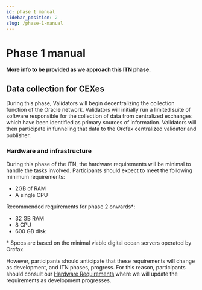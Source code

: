 ```yaml
---
id: phase 1 manual
sidebar_position: 2
slug: /phase-1-manual
---
```


# Phase 1 manual

**More info to be provided as we approach this ITN phase.**

## Data collection for CEXes

During this phase, Validators will begin decentralizing the collection function
of the Oracle network. Validators will initially run a limited suite of software
responsible for the collection of data from centralized exchanges which have
been identified as primary sources of information. Validators will then
participate in funneling that data to the Orcfax centralized validator and
publisher.

### Hardware and infrastructure

During this phase of the ITN, the hardware requirements will be minimal to
handle the tasks involved. Participants should expect to meet the following
minimum requirements:

* 2GB of RAM
* A single CPU

Recommended requirements for phase 2 onwards\*:

* 32 GB RAM
* 8 CPU
* 600 GB disk

\* Specs are based on the minimal viable digital ocean servers operated by
Orcfax.

However, participants should anticipate that these requirements will change as
development, and ITN phases, progress. For this reason, participants should
consult our [Hardware Requirements](technical-requirements#hardware) where we
will update the requirements as development progresses.
